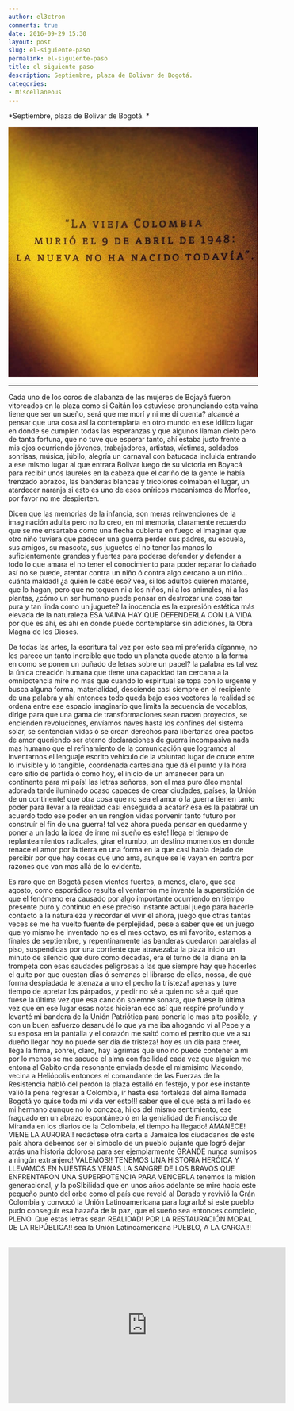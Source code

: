 ```yaml
---
author: el3ctron
comments: true
date: 2016-09-29 15:30
layout: post
slug: el-siguiente-paso
permalink: el-siguiente-paso
title: el siguiente paso
description: Septiembre, plaza de Bolivar de Bogotá.
categories:
- Miscellaneous
---
```


*Septiembre, plaza de Bolivar de Bogotá. *

[![el siguiente paso](/wp-content/uploads/por_tema/politica/paz.jpg)](/el-siguiente-paso "Septiembre, plaza de Bolivar de Bogotá. ... [CLICK PARA ENTRAR AL ARTÍCULO]")

<!-- more -->
---
Cada uno de los coros de alabanza de las mujeres de Bojayá fueron vitoreados en la plaza como si Gaitán los estuviese pronunciando
esta vaina tiene que ser un sueño,
será que me morí y ni me dí cuenta?
alcancé a pensar que una cosa así la contemplaría en otro mundo
en ese idílico lugar en donde se cumplen todas las esperanzas y que algunos llaman cielo
pero de tanta fortuna, que no tuve que esperar tanto, ahí estaba justo frente a mis ojos ocurriendo
jóvenes, trabajadores, artistas, víctimas, soldados
sonrisas, música, júbilo, alegría
un carnaval con batucada incluida entrando a ese mismo lugar
al que entrara Bolivar luego de su victoria en Boyacá
para recibir unos laureles en la cabeza que el cariño de la gente le había trenzado
abrazos,
las banderas blancas y tricolores colmaban el lugar,
un atardecer naranja
si esto es uno de esos oníricos mecanismos de Morfeo, por favor no me despierten.


Dicen que las memorias de la infancia, son meras reinvenciones de la imaginación adulta
pero no lo creo, en mi memoria, claramente recuerdo
que se me ensartaba como una flecha cubierta en fuego el imaginar que otro niño tuviera que padecer una guerra
perder sus padres, su escuela, sus amigos, su mascota, sus juguetes
el no tener las manos lo suficientemente grandes y fuertes para poderse defender y defender a todo lo que amara
el no tener el conocimiento para poder reparar lo dañado
así no se puede,
atentar contra un niño ó contra algo cercano a un niño... cuánta maldad! ¿a quién le cabe eso?
vea, si los adultos quieren matarse, que lo hagan, pero que no toquen ni a los niños, ni a los animales, ni a las plantas,
¿cómo un ser humano puede pensar en destrozar una cosa tan pura y tan linda como un juguete?
la inocencia es la expresión estética más elevada de la naturaleza
ESA VAINA HAY QUE DEFENDERLA CON LA VIDA
por que es ahí,
es ahí en donde puede contemplarse sin adiciones,
la Obra Magna de los Dioses.


De todas las artes, la escritura tal vez por esto sea mi preferida
díganme, no les parece un tanto increible que todo un planeta quede atento a la forma en como se ponen un puñado de letras sobre un papel?
la palabra es tal vez la única creación humana que tiene una capacidad tan cercana a la omnipotencia
mire no mas que cuando lo espiritual se topa con lo urgente y busca alguna forma,
materialidad,
desciende casi siempre en el recipiente de una palabra
y ahí entonces todo queda bajo esos vectores
la realidad se ordena entre ese espacio imaginario que limita la secuencia de vocablos,
dirige para que una gama de transformaciones sean
nacen proyectos,
se encienden revoluciones,
envíamos naves hasta los confines del sistema solar,
se sentencian vidas ó se crean derechos para libertarlas
crea pactos de amor queriendo ser eterno
declaraciones de guerra incompasiva
nada mas humano que el refinamiento de la comunicación que logramos al inventarnos el lenguaje escrito
vehículo de la voluntad
lugar de cruce entre lo invisible y lo tangible,
coordenada cartesiana que dá el punto y la hora cero
sitio de partida
ó como hoy, el inicio de un amanecer para un continente
para mi país!
las letras señores, son el mas puro óleo mental
adorada tarde
iluminado ocaso
capaces de crear ciudades, países, la Unión de un continente!
que otra cosa que no sea el amor ó la guerra tienen tanto poder para llevar a la realidad casi enseguida a acatar?
esa es la palabra!
un acuerdo
todo ese poder en un renglón
vidas
porvenir
tanto futuro por construír
el fin de una guerra!
tal vez ahora pueda pensar en quedarme y poner a un lado la idea de irme
mi sueño es este!
llega el tiempo de replanteamientos radicales, girar el rumbo, un destino
momentos en donde renace el amor por la tierra en una forma en la que casi había dejado de percibir
por que hay cosas que uno ama, aunque se le vayan en contra
por razones que van mas allá de lo evidente.


Es raro que en Bogotá pasen vientos fuertes,
a menos, claro, que sea agosto,
como esporádico resulta el ventarrón
me inventé la superstición de que el fenómeno era causado por algo importante ocurriendo en tiempo presente puro y continuo
en ese preciso instante actual
juego para hacerle contacto a la naturaleza y recordar el vivir el ahora,
juego que otras tantas veces se me ha vuelto fuente de perplejidad, pese a saber que es un juego que yo mismo he inventado
no es el mes octavo, es mi favorito, estamos a finales de septiembre,
y repentinamente las banderas quedaron paralelas al piso, suspendidas por una corriente que atravezaba la plaza
inició un minuto de silencio que duró como décadas,
era el turno de la diana en la trompeta con esas saudades peligrosas a las que siempre hay que hacerles el quite por que cuestan días ó semanas el librarse de ellas,
nossa, de qué forma despiadada le atenaza a uno el pecho la tristeza!
apenas y tuve tiempo de apretar los párpados,
y pedir no sé a quien no sé a qué
que fuese la última vez que esa canción solemne sonara,
que fuese la última vez que en ese lugar esas notas hicieran eco
así que respiré profundo y levanté mi bandera de la Unión Patriótica para ponerla lo mas alto posible,
y con un buen esfuerzo desanudé lo que ya me iba ahogando
ví al Pepe y a su esposa en la pantalla y el corazón me saltó como el perrito que ve a su dueño llegar
hoy no puede ser día de tristeza!
hoy es un día para creer,
llega la firma,
sonreí,
claro, hay lágrimas que uno no puede contener
a mi por lo menos se me sacude el alma con facilidad cada vez que alguien me entona al Gabito
onda resonante enviada desde el mismísimo Macondo, vecina a Heliópolis
entonces el comandante de las Fuerzas de la Resistencia habló del perdón
la plaza estalló en festejo,
y por ese instante valió la pena regresar a Colombia, ir hasta esa fortaleza del alma llamada Bogotá
yo quise toda mi vida ver esto!!!
saber que el que está a mi lado es mi hermano aunque no lo conozca,
hijos del mismo sentimiento,
ese fraguado en un abrazo espontáneo ó en la genialidad de Francisco de Miranda en los diarios de la Colombeia,
el tiempo ha llegado!
AMANECE!
VIENE LA AURORA!!
redáctese otra carta a Jamaica
los ciudadanos de este país ahora debemos ser el símbolo de un pueblo pujante que logró dejar atrás una historia dolorosa para ser ejemplarmente GRANDE
nunca sumisos a ningún extranjero!
VALEMOS!! TENEMOS UNA HISTORIA HERÓICA
Y
LLEVAMOS
EN NUESTRAS VENAS
LA SANGRE DE LOS BRAVOS QUE ENFRENTARON UNA SUPERPOTENCIA PARA VENCERLA
tenemos la misión generacional,
y la poSIbilidad
que en unos años adelante
se mire hacia este pequeño punto del orbe como el país que reveló al Dorado
y
revivió la Grán Colombia
y
convocó la Unión Latinoamericana para lograrlo!
si este pueblo pudo conseguir esa hazaña de la paz,
que el sueño sea entonces completo, PLENO.
Que estas letras sean REALIDAD!
POR LA RESTAURACIÓN MORAL DE LA REPÚBLICA!!
sea la Unión Latinoamericana
PUEBLO, A LA CARGA!!!

<br>
<iframe width="560" height="315" src="https://www.youtube.com/embed/GBF1sEqGzGw" frameborder="0" allowfullscreen></iframe>
<br><br><br>
